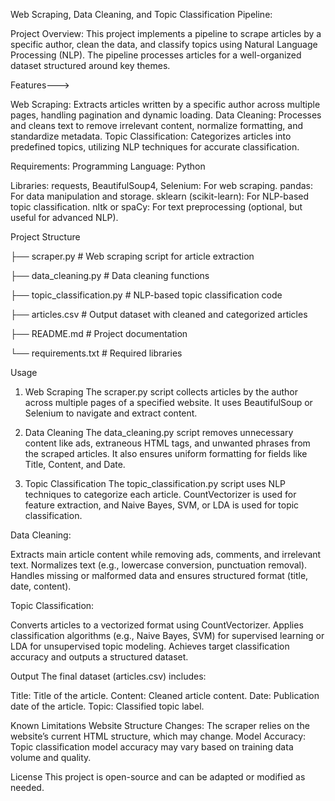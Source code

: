 Web Scraping, Data Cleaning, and Topic Classification Pipeline:

Project Overview:
This project implements a pipeline to scrape articles by a specific author, clean the data, and classify topics using Natural Language Processing (NLP). The pipeline processes articles for a well-organized dataset structured around key themes.

Features--->

Web Scraping: Extracts articles written by a specific author across multiple pages, handling pagination and dynamic loading.
Data Cleaning: Processes and cleans text to remove irrelevant content, normalize formatting, and standardize metadata.
Topic Classification: Categorizes articles into predefined topics, utilizing NLP techniques for accurate classification.

Requirements:
Programming Language: Python 

Libraries:
requests, BeautifulSoup4, Selenium: For web scraping.
pandas: For data manipulation and storage.
sklearn (scikit-learn): For NLP-based topic classification.
nltk or spaCy: For text preprocessing (optional, but useful for advanced NLP).


Project Structure


├── scraper.py           # Web scraping script for article extraction

├── data_cleaning.py     # Data cleaning functions

├── topic_classification.py # NLP-based topic classification code

├── articles.csv         # Output dataset with cleaned and categorized articles

├── README.md            # Project documentation

└── requirements.txt     # Required libraries

Usage

1. Web Scraping
The scraper.py script collects articles by the author across multiple pages of a specified website. It uses BeautifulSoup or Selenium to navigate and extract content.


2. Data Cleaning
The data_cleaning.py script removes unnecessary content like ads, extraneous HTML tags, and unwanted phrases from the scraped articles. It also ensures uniform formatting for fields like Title, Content, and Date.

3. Topic Classification
The topic_classification.py script uses NLP techniques to categorize each article. CountVectorizer is used for feature extraction, and Naive Bayes, SVM, or LDA is used for topic classification.

Data Cleaning:

Extracts main article content while removing ads, comments, and irrelevant text.
Normalizes text (e.g., lowercase conversion, punctuation removal).
Handles missing or malformed data and ensures structured format (title, date, content).

Topic Classification:

Converts articles to a vectorized format using CountVectorizer.
Applies classification algorithms (e.g., Naive Bayes, SVM) for supervised learning or LDA for unsupervised topic modeling.
Achieves target classification accuracy and outputs a structured dataset.

Output
The final dataset (articles.csv) includes:

Title: Title of the article.
Content: Cleaned article content.
Date: Publication date of the article.
Topic: Classified topic label.

Known Limitations
Website Structure Changes: The scraper relies on the website’s current HTML structure, which may change.
Model Accuracy: Topic classification model accuracy may vary based on training data volume and quality.

License
This project is open-source and can be adapted or modified as needed.
